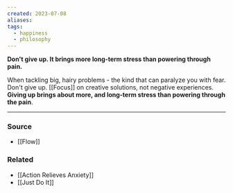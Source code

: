 ```yaml
---
created: 2023-07-08
aliases: 
tags:
  - happiness
  - philosophy
---
```

**Don't give up. It brings more long-term stress than powering through pain.**

When tackling big, hairy problems - the kind that can paralyze you with fear. Don't give up. [[Focus]] on creative solutions, not negative experiences. **Giving up brings about more, and long-term stress than powering through the pain**.

---

### Source
- [[Flow]]

### Related
- [[Action Relieves Anxiety]] 
- [[Just Do It]]